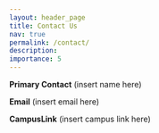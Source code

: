 ```yaml
---
layout: header_page
title: Contact Us
nav: true
permalink: /contact/
description: 
importance: 5
---
```


**Primary Contact** (insert name here)

**Email** (insert email here)

**CampusLink** (insert campus link here)
